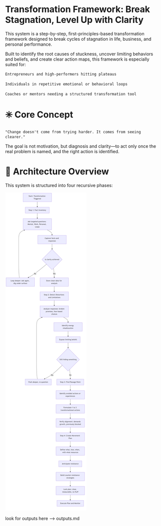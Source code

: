 <p align="center">
  <img src="" al![image.psd(2)](https://github.com/user-attachments/assets/b45486c0-24b3-406f-9a4b-a8264688e1d2)
t="thumbnail">
</p>


# Transformation Framework: Break Stagnation, Level Up with Clarity

This system is a step-by-step, first-principles-based transformation framework designed to break cycles of stagnation in life, business, and personal performance.

Built to identify the root causes of stuckness, uncover limiting behaviors and beliefs, and create clear action maps, this framework is especially suited for:

    Entrepreneurs and high-performers hitting plateaus

    Individuals in repetitive emotional or behavioral loops

    Coaches or mentors needing a structured transformation tool

# ✳️ Core Concept

    "Change doesn't come from trying harder. It comes from seeing clearer."

The goal is not motivation, but diagnosis and clarity—to act only once the real problem is named, and the right action is identified.

# 🔧 Architecture Overview

This system is structured into four recursive phases:

![thinking_concept](dashkiew.png)


look for outputs here --> outputs.md
